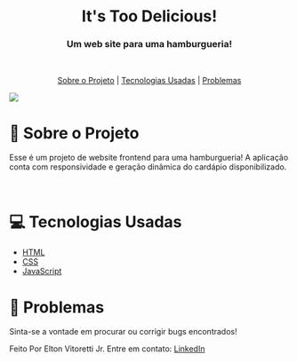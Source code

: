 <h1 align="center">It's Too Delicious!</h1>

<h3 align="center"> Um web site para uma hamburgueria!</h3>

<br>

<p align="center">
  <a href="#hamburger">Sobre o Projeto</a> | 
  <a href="#computer-tecnologias">Tecnologias Usadas</a> | 
  <a href="#bug-problemas">Problemas</a>
</p>

<img src="https://res.cloudinary.com/dtgimo0rh/image/upload/v1749049009/celular-computador-imagem_fbwh9m.png">

<br>

# :hamburger: Sobre o Projeto

Esse é um projeto de website frontend para uma hamburgueria! A aplicação conta com responsividade e geração dinâmica do cardápio disponibilizado.

<br>

# :computer: Tecnologias Usadas

- [HTML](https://www.w3schools.com/html/)
- [CSS](https://www.w3schools.com/css/)
- [JavaScript](https://www.w3schools.com/js/)

# :bug: Problemas

Sinta-se a vontade em procurar ou corrigir bugs encontrados!

Feito Por Elton Vitoretti Jr. Entre em contato: [LinkedIn](www.linkedin.com/in/elton-vitoretti-jr)
